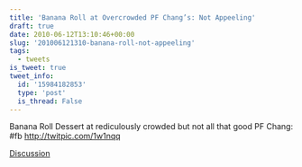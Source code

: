 ```yaml
---
title: 'Banana Roll at Overcrowded PF Chang’s: Not Appeeling'
draft: true
date: 2010-06-12T13:10:46+00:00
slug: '201006121310-banana-roll-not-appeeling'
tags:
  - tweets
is_tweet: true
tweet_info:
  id: '15984182853'
  type: 'post'
  is_thread: False
---
```




Banana Roll Dessert at rediculously crowded but not all that good PF Chang: #fb http://twitpic.com/1w1nqq

[Discussion](https://x.com/sytelus/status/15984182853)
